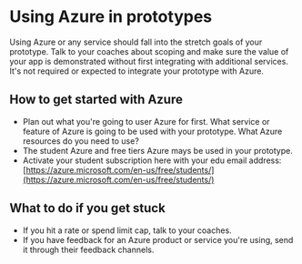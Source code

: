 # Using Azure in prototypes

Using Azure or any service should fall into the stretch goals of your prototype. Talk to your coaches about scoping and make sure the value of your app is demonstrated without first integrating with additional services. It's not required or expected to integrate your prototype with Azure.

## How to get started with Azure

* Plan out what you're going to user Azure for first. What service or feature of Azure is going to be used with your prototype. What Azure resources do you need to use?
* The student Azure and free tiers Azure mays be used in your prototype.
* Activate your student subscription here with your edu email address: [https://azure.microsoft.com/en-us/free/students/](https://azure.microsoft.com/en-us/free/students/)

## What to do if you get stuck

* If you hit a rate or spend limit cap, talk to your coaches.
* If you have feedback for an Azure product or service you're using, send it through their feedback channels.
